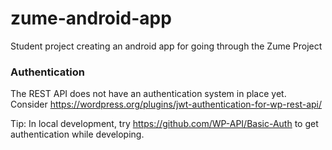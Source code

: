 # zume-android-app
Student project creating an android app for going through the Zume Project

### Authentication
The REST API does not have an authentication system in place yet. Consider 
https://wordpress.org/plugins/jwt-authentication-for-wp-rest-api/

Tip: In local development, try https://github.com/WP-API/Basic-Auth to get authentication while developing.
